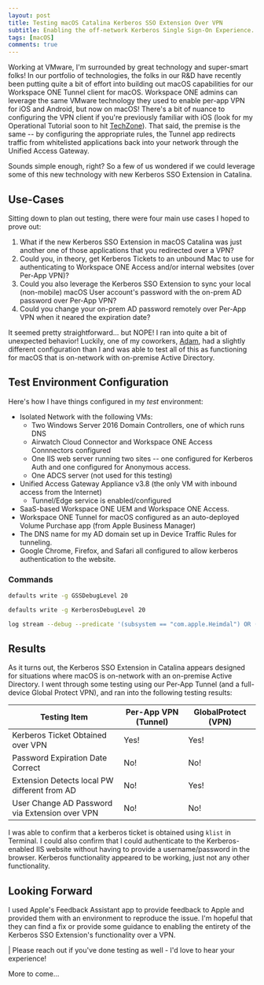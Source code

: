 ```yaml
---
layout: post
title: Testing macOS Catalina Kerberos SSO Extension Over VPN
subtitle: Enabling the off-network Kerberos Single Sign-On Experience.
tags: [macOS]
comments: true
---
```


Working at VMware, I'm surrounded by great technology and super-smart folks!  In our portfolio of technologies, the folks in our R&D have recently been putting quite a bit of effort into building out macOS capabilities for our Workspace ONE Tunnel client for macOS.  Workspace ONE admins can leverage the same VMware technology they used to enable per-app VPN for iOS and Android, but now on macOS!  There's a bit of nuance to configuring the VPN client if you're previously familiar with iOS (look for my Operational Tutorial soon to hit [TechZone](https://techzone.vmware.com)).  That said, the premise is the same -- by configuring the appropriate rules, the Tunnel app redirects traffic from whitelisted applications back into your network through the Unified Access Gateway.  

Sounds simple enough, right?  So a few of us wondered if we could leverage some of this new technology with new Kerberos SSO Extension in Catalina.  

## Use-Cases

Sitting down to plan out testing, there were four main use cases I hoped to prove out:

1. What if the new Kerberos SSO Extension in macOS Catalina was just another one of those applications that you redirected over a VPN?
2. Could you, in theory, get Kerberos Tickets to an unbound Mac to use for authenticating to Workspace ONE Access and/or internal websites (over Per-App VPN)?
3. Could you also leverage the Kerberos SSO Extension to sync your local (non-mobile) macOS User account's password with the on-prem AD password over Per-App VPN?
4. Could you change your on-prem AD password remotely over Per-App VPN when it neared the expiration date?

It seemed pretty straightforward... but NOPE!  I ran into quite a bit of unexpected behavior!  Luckily, one of my coworkers, [Adam](https://blog.eucse.com/contact/), had a slightly different configuration than I and was able to test all of this as functioning for macOS that is on-network with on-premise Active Directory.   

## Test Environment Configuration

Here's how I have things configured in my *test* environment:

* Isolated Network with the following VMs:
  * Two Windows Server 2016 Domain Controllers, one of which runs DNS
  * Airwatch Cloud Connector and Workspace ONE Access Connnectors configured
  * One IIS web server running two sites -- one configured for Kerberos Auth and one configured for Anonymous access.
  * One ADCS server (not used for this testing)
* Unified Access Gateway Appliance v3.8 (the only VM with inbound access from the Internet)
  * Tunnel/Edge service is enabled/configured
* SaaS-based Workspace ONE UEM and Workspace ONE Access.
* Workspace ONE Tunnel for macOS configured as an auto-deployed Volume Purchase app (from Apple Business Manager)
* The DNS name for my AD domain set up in Device Traffic Rules for tunneling.
* Google Chrome, Firefox, and Safari all configured to allow kerberos authentication to the website.

### Commands

```bash
defaults write -g GSSDebugLevel 20

defaults write -g KerberosDebugLevel 20

log stream --debug --predicate '(subsystem == "com.apple.Heimdal") OR (subsystem == "com.apple.AppSSO") OR (subsystem == "org.h5l.gss") OR (subsystem == "com.apple.network") OR (process == "VMware Tunnel") '
```

## Results

As it turns out, the Kerberos SSO Extension in Catalina appears designed for situations where macOS is on-network with an on-premise Active Directory.   I went through some testing using our Per-App Tunnel (and a full-device Global Protect VPN), and ran into the following testing results:

| Testing Item | Per-App VPN (Tunnel) | GlobalProtect (VPN) |
|--------------|----------------------|---------------------|
| Kerberos Ticket Obtained over VPN | Yes! | Yes! |
| Password Expiration Date Correct | No! | No! |
| Extension Detects local PW different from AD | No! | Yes! |
| User Change AD Password via Extension over VPN | No! | No! |

I was able to confirm that a kerberos ticket is obtained using `klist` in Terminal.  I could also confirm that I could authenticate to the Kerberos-enabled IIS website without having to provide a username/password in the browser.   Kerberos functionality appeared to be working, just not any other functionality.

## Looking Forward
I used Apple's Feedback Assistant app to provide feedback to Apple and provided them with an environment to reproduce the issue.  I'm hopeful that they can find a fix or provide some guidance to enabling the entirety of the Kerberos SSO Extension's functionality over a VPN.  

| Please reach out if you've done testing as well - I'd love to hear your experience!

More to come...
